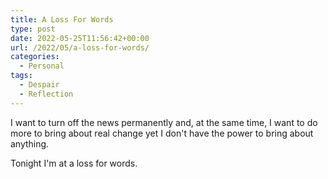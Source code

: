 ```yaml
---
title: A Loss For Words
type: post
date: 2022-05-25T11:56:42+00:00
url: /2022/05/a-loss-for-words/
categories:
  - Personal
tags:
  - Despair
  - Reflection
---
```


I want to turn off the news permanently and, at the same time, I want to do more to bring about real change yet I don't have the power to bring about anything.

Tonight I'm at a loss for words.